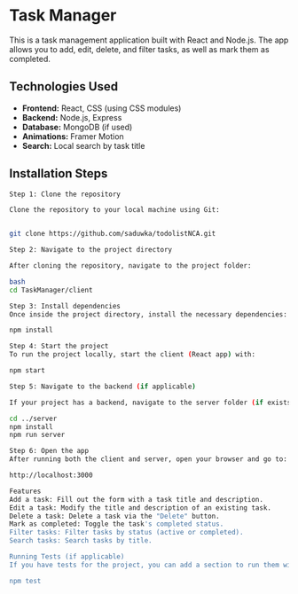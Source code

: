# Task Manager

This is a task management application built with React and Node.js. The app allows you to add, edit, delete, and filter tasks, as well as mark them as completed.

## Technologies Used

- **Frontend:** React, CSS (using CSS modules)
- **Backend:** Node.js, Express
- **Database:** MongoDB (if used)
- **Animations:** Framer Motion
- **Search:** Local search by task title

## Installation Steps

```bash
Step 1: Clone the repository

Clone the repository to your local machine using Git:


git clone https://github.com/saduwka/todolistNCA.git

Step 2: Navigate to the project directory

After cloning the repository, navigate to the project folder:

bash
cd TaskManager/client

Step 3: Install dependencies
Once inside the project directory, install the necessary dependencies:

npm install

Step 4: Start the project
To run the project locally, start the client (React app) with:

npm start

Step 5: Navigate to the backend (if applicable)

If your project has a backend, navigate to the server folder (if exists), install the dependencies, and start the backend server:

cd ../server
npm install
npm run server

Step 6: Open the app
After running both the client and server, open your browser and go to:

http://localhost:3000

Features
Add a task: Fill out the form with a task title and description.
Edit a task: Modify the title and description of an existing task.
Delete a task: Delete a task via the "Delete" button.
Mark as completed: Toggle the task's completed status.
Filter tasks: Filter tasks by status (active or completed).
Search tasks: Search tasks by title.

Running Tests (if applicable)
If you have tests for the project, you can add a section to run them with:

npm test
```
